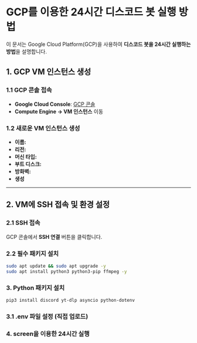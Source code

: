 # GCP를 이용한 24시간 디스코드 봇 실행 방법

이 문서는 Google Cloud Platform(GCP)을 사용하여 **디스코드 봇을 24시간 실행하는 방법**을 설명합니다.

## 1. GCP VM 인스턴스 생성

### 1.1 GCP 콘솔 접속
- **Google Cloud Console**: [GCP 콘솔](https://console.cloud.google.com/)
- **Compute Engine → VM 인스턴스** 이동

### 1.2 새로운 VM 인스턴스 생성
- **이름:** 
- **리전:** 
- **머신 타입:** 
- **부트 디스크:** 
- **방화벽:** 
- **생성** 

---

## 2. VM에 SSH 접속 및 환경 설정

### 2.1 SSH 접속
GCP 콘솔에서 **SSH 연결** 버튼을 클릭합니다.

### 2.2 필수 패키지 설치
```sh
sudo apt update && sudo apt upgrade -y
sudo apt install python3 python3-pip ffmpeg -y
```
### 3. Python 패키지 설치
```sh
pip3 install discord yt-dlp asyncio python-dotenv
```

### 3.1 .env 파일 설정 (직접 업로드)

### 4. screen을 이용한 24시간 실행 
